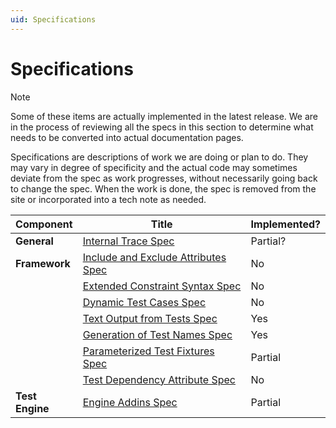 ```yaml
---
uid: Specifications
---
```


# Specifications


> [!NOTE]
> Some of these items are actually implemented in the latest release. We are in the process of reviewing all the specs in this section to determine what needs to be converted into actual documentation pages.
 
Specifications are descriptions of work we are doing or plan to do. They may vary in degree of specificity and the actual code may sometimes deviate from the spec as work progresses, without necessarily going back to change the spec. When the work is done, the spec is removed from the site or incorporated into a tech note as needed.

|  Component      |  Title                                     |  Implemented?  |
|-----------------|--------------------------------------------|----------------|
|   **General**   | [Internal Trace Spec](Internal-Trace-Spec.md)                    | Partial?       |
|  **Framework**  | [Include and Exclude Attributes Spec](Include-and-Exclude-Attributes-Spec.md)    | No             |
|                 | [Extended Constraint Syntax Spec](Extended-Constraint-Syntax-Spec.md)        | No             |
|                 | [Dynamic Test Cases Spec](Dynamic-Test-Cases-Spec.md)               | No             |
|                 | [Text Output from Tests Spec](Text-Output-from-Tests-Spec.md)            | Yes            |
|                 | [Generation of Test Names Spec](Generation-of-Test-Names-Spec.md)          | Yes            |
|                 | [Parameterized Test Fixtures Spec](Parameterized-Test-Fixtures-Spec.md)      | Partial        |
|                 | [Test Dependency Attribute Spec](Test-Dependency-Attribute-Spec.md)         | No             |
| **Test Engine** | [Engine Addins Spec](Engine-Addins-Spec.md)                     | Partial        |
